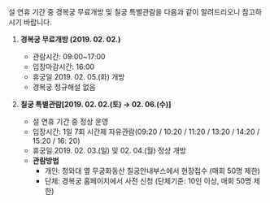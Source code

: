 설 연휴 기간 중 경복궁 무료개방 및 칠궁 특별관람을 다음과 같이 알려드리오니 참고하시기 바랍니다.

1. **경복궁 무료개방 (2019. 02. 02.)**
   - 관람시간: 09:00~17:00
   - 입장마감시간: 16:00
   - 휴궁일 2019. 02. 05.(화) 개방
   - 경복궁 정규해설 없음

2. **칠궁 특별관람[2019. 02. 02.(토) → 02. 06.(수)]**
   - 설 연휴 기간 중 정상 운영
   - 입장시간: 1일 7회 시간제 자유관람(09:20 / 10:20 / 11:20 / 13:20 / 14:20 / 15:20 / 16: 20)
   - 휴궁일 2019. 02. 03.(일) 및 02. 04.(월) 정상 개방
   - **관람방법**
     - 개인: 청와대 옆 무궁화동산 칠궁안내부스에서 현장접수
       (매회 50명 제한)
     - 단체: 경복궁 홈페이지에서 사전 신청
       (단체기준: 10인 이상, 매회 50명 제한)